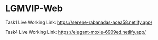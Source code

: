 # LGMVIP-Web
Task1 Live Working Link: https://serene-rabanadas-acea58.netlify.app/

Task4 Live Working Link: https://elegant-moxie-6909ed.netlify.app/
